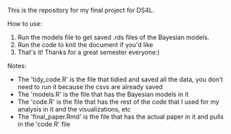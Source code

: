 This is the repository for my final project for DS4L. 

How to use:

1. Run the models file to get saved .rds files of the Bayesian models.
2. Run the code to knit the document if you'd like
3. That's it! Thanks for a great semester everyone:)

Notes:
- The 'tidy_code.R' is the file that tidied and saved all the data, you don't need to run it because the csvs are already saved
- The 'models.R' is the file that has the Bayesian models in it
- The 'code.R' is the file that has the rest of the code that I used for my analysis in it and the visualizations, etc
- The 'final_paper.Rmd' is the file that has the actual paper in it and pulls in the 'code.R' file
